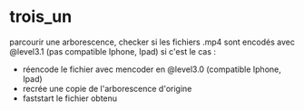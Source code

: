 # trois_un
parcourir une arborescence, checker si les fichiers .mp4 sont encodés avec @level3.1 (pas compatible Iphone, Ipad)
si c'est le cas :
  - réencode le fichier avec mencoder en @level3.0 (compatible Iphone, Ipad)
  - recrée une copie de l'arborescence d'origine
  - faststart le fichier obtenu 
